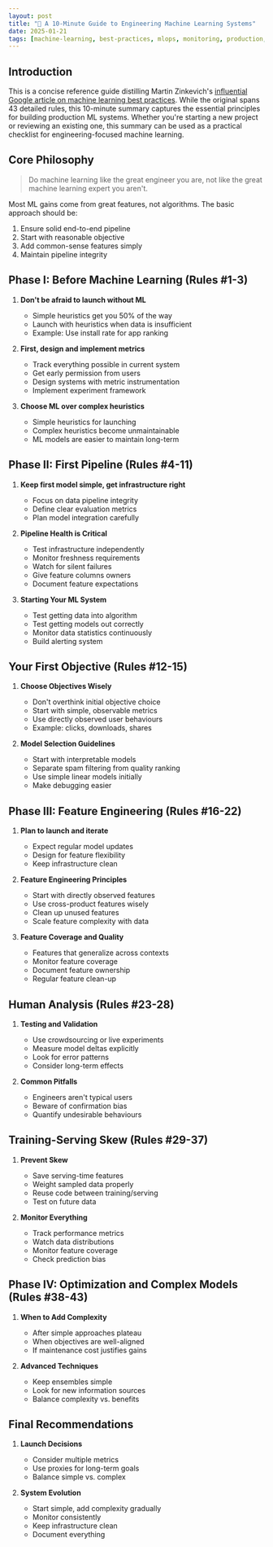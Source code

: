 ```yaml
---
layout: post
title: "🔧 A 10-Minute Guide to Engineering Machine Learning Systems"
date: 2025-01-21
tags: [machine-learning, best-practices, mlops, monitoring, production, quality-assurance, data-science, decision-making]
---
```

<!--more-->

## Introduction
This is a concise reference guide distilling Martin Zinkevich's [influential Google article on machine learning best practices](https://developers.google.com/machine-learning/guides/rules-of-ml). While the original spans 43 detailed rules, this 10-minute summary captures the essential principles for building production ML systems. Whether you're starting a new project or reviewing an existing one, this summary can be used as a practical checklist for engineering-focused machine learning.

## Core Philosophy
> Do machine learning like the great engineer you are, not like the great machine learning expert you aren't.

Most ML gains come from great features, not algorithms. The basic approach should be:
1. Ensure solid end-to-end pipeline
2. Start with reasonable objective
3. Add common-sense features simply
4. Maintain pipeline integrity

## Phase I: Before Machine Learning (Rules #1-3)
1. **Don't be afraid to launch without ML**
   - Simple heuristics get you 50% of the way
   - Launch with heuristics when data is insufficient
   - Example: Use install rate for app ranking

2. **First, design and implement metrics**
   - Track everything possible in current system
   - Get early permission from users
   - Design systems with metric instrumentation
   - Implement experiment framework

3. **Choose ML over complex heuristics**
   - Simple heuristics for launching
   - Complex heuristics become unmaintainable
   - ML models are easier to maintain long-term

## Phase II: First Pipeline (Rules #4-11)
1. **Keep first model simple, get infrastructure right**
   - Focus on data pipeline integrity
   - Define clear evaluation metrics
   - Plan model integration carefully

2. **Pipeline Health is Critical**
   - Test infrastructure independently
   - Monitor freshness requirements
   - Watch for silent failures
   - Give feature columns owners
   - Document feature expectations

3. **Starting Your ML System**
   - Test getting data into algorithm
   - Test getting models out correctly
   - Monitor data statistics continuously
   - Build alerting system

## Your First Objective (Rules #12-15)
1. **Choose Objectives Wisely**
   - Don't overthink initial objective choice
   - Start with simple, observable metrics
   - Use directly observed user behaviours
   - Example: clicks, downloads, shares

2. **Model Selection Guidelines**
   - Start with interpretable models
   - Separate spam filtering from quality ranking
   - Use simple linear models initially
   - Make debugging easier

## Phase III: Feature Engineering (Rules #16-22)
1. **Plan to launch and iterate**
   - Expect regular model updates
   - Design for feature flexibility
   - Keep infrastructure clean

2. **Feature Engineering Principles**
   - Start with directly observed features
   - Use cross-product features wisely
   - Clean up unused features
   - Scale feature complexity with data

3. **Feature Coverage and Quality**
   - Features that generalize across contexts
   - Monitor feature coverage
   - Document feature ownership
   - Regular feature clean-up

## Human Analysis (Rules #23-28)
1. **Testing and Validation**
   - Use crowdsourcing or live experiments
   - Measure model deltas explicitly
   - Look for error patterns
   - Consider long-term effects

2. **Common Pitfalls**
   - Engineers aren't typical users
   - Beware of confirmation bias
   - Quantify undesirable behaviours

## Training-Serving Skew (Rules #29-37)
1. **Prevent Skew**
   - Save serving-time features
   - Weight sampled data properly
   - Reuse code between training/serving
   - Test on future data

2. **Monitor Everything**
   - Track performance metrics
   - Watch data distributions
   - Monitor feature coverage
   - Check prediction bias

## Phase IV: Optimization and Complex Models (Rules #38-43)
1. **When to Add Complexity**
   - After simple approaches plateau
   - When objectives are well-aligned
   - If maintenance cost justifies gains

2. **Advanced Techniques**
   - Keep ensembles simple
   - Look for new information sources
   - Balance complexity vs. benefits

## Final Recommendations
1. **Launch Decisions**
   - Consider multiple metrics
   - Use proxies for long-term goals
   - Balance simple vs. complex

2. **System Evolution**
   - Start simple, add complexity gradually
   - Monitor consistently
   - Keep infrastructure clean
   - Document everything
